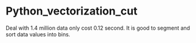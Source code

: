 # Python_vectorization_cut
Deal with 1.4 million data only cost 0.12 second. It is good to segment and sort data values into bins.
